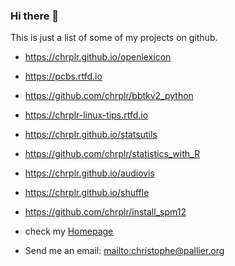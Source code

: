 ### Hi there 👋

<!--
**chrplr/chrplr** is a ✨ _special_ ✨ repository because its `README.md` (this file) appears on your GitHub profile.

Here are some ideas to get you started:

- 🔭 I’m currently working on ...
- 🌱 I’m currently learning ...
- 👯 I’m looking to collaborate on ...
- 🤔 I’m looking for help with ...
- 💬 Ask me about ...
- 📫 How to reach me: ...
- 😄 Pronouns: ...
- ⚡ Fun fact: ...
-->

This is just a list of some of my projects on github.

* <https://chrplr.github.io/openlexicon>
* <https://pcbs.rtfd.io>  
* <https://github.com/chrplr/bbtkv2_python>
* <https://chrplr-linux-tips.rtfd.io>
* <https://chrplr.github.io/statsutils>
* <https://github.com/chrplr/statistics_with_R>
* <https://chrplr.github.io/audiovis>
* <https://chrplr.github.io/shuffle>
* <https://github.com/chrplr/install_spm12>

* check my [Homepage](http://www.pallier.org)
* Send me an email: <mailto:christophe@pallier.org>

